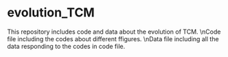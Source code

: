 # evolution_TCM
This repository includes code and data about the evolution of TCM. 
\nCode file including the codes about different ffigures. 
\nData file including all the data responding to the codes in code file.
